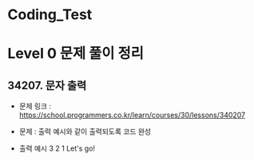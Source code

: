# Coding_Test

# Level 0 문제 풀이 정리

## 34207. 문자 출력
- 문제 링크 : https://school.programmers.co.kr/learn/courses/30/lessons/340207
- 문제 : 출력 예시와 같이 출력되도록 코드 완성

- 출력 예시
3
2
1
Let's go!
